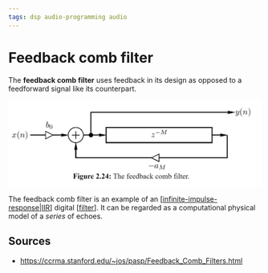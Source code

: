 ```yaml
---
tags: dsp audio-programming audio
---
```


# Feedback comb filter

The **feedback comb filter** uses feedback in its design as opposed to a feedforward signal like its counterpart.

![Feedback comb filter](../public/attachments/feedback-comb-filter.png)

The feedback comb filter is an example of an [[infinite-impulse-response|IIR]] digital [[filter]]. It can be regarded as a computational physical model of a _series_ of echoes.

## Sources

- <https://ccrma.stanford.edu/~jos/pasp/Feedback_Comb_Filters.html>

[//begin]: # "Autogenerated link references for markdown compatibility"
[infinite-impulse-response|IIR]: infinite-impulse-response "Infinite impulse response (IIR)"
[filter]: filter "Filter"
[//end]: # "Autogenerated link references"
